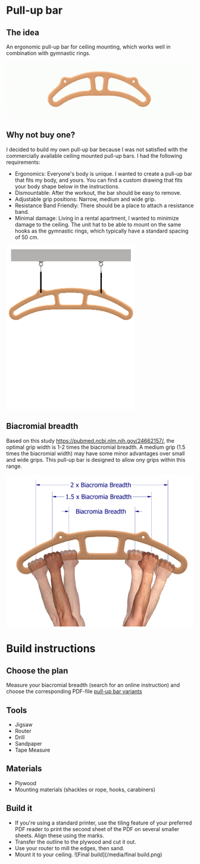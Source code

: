 # Pull-up bar

## The idea
An ergonomic pull-up bar for ceiling mounting, which works well in combination with gymnastic rings.

![Pullup Bar animation](/media/bar.gif)

## Why not buy one?
I decided to build my own pull-up bar because I was not satisfied with the commercially available ceiling mounted pull-up bars. I had the following requirements:
- Ergonomics: Everyone's body is unique. I wanted to create a pull-up bar that fits my body, and yours. You can find a custom drawing that fits your body shape below in the instructions.
- Dismountable: After the workout, the bar should be easy to remove.
- Adjustable grip positions: Narrow, medium and wide grip.
- Resistance Band Friendly: There should be a place to attach a resistance band.
- Minimal damage: Living in a rental apartment, I wanted to minimize damage to the ceiling. The unit hat to be able to mount on the same hooks as the gymnastic rings, which typically have a standard spacing of 50 cm.

![Pull-up bar and rings](/media/animation.gif)

## Biacromial breadth
Based on this study https://pubmed.ncbi.nlm.nih.gov/24662157/, the optimal grip width is 1-2 times the biacromial breadth. A medium grip (1.5 times the biacromial width) may have some minor advantages over small and wide grips. This pull-up bar is designed to allow ony grips within this range.

![Pull-up bar](/media/bar_plus_explanation.png)

# Build instructions

## Choose the plan
Measure your biacromial breadth (search for an online instruction) and choose the corresponding PDF-file [pull-up bar variants](cad/pull-up%20bar%20variants) 

## Tools
- Jigsaw
- Router
- Drill
- Sandpaper
- Tape Measure

## Materials
- Plywood
- Mounting materials (shackles or rope, hooks, carabiners)

## Build it
- If you're using a standard printer, use the tiling feature of your preferred PDF reader to print the second sheet of the PDF on several smaller sheets. Align these using the marks.
- Transfer the outline to the plywood and cut it out.
- Use your router to mill the edges, then sand.
- Mount it to your ceiling.
![Final build](/media/final build.png)
  
